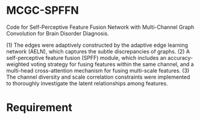 # MCGC-SPFFN
Code for Self-Perceptive Feature Fusion Network with Multi-Channel Graph Convolution for Brain Disorder Diagnosis.

(1) The edges were adaptively constructed by the adaptive edge learning network (AELN), which captures the subtle discrepancies of graphs.
(2) A self-perceptive feature fusion (SPFF) module, which includes an accuracy-weighted voting strategy for fusing features within the same channel, and a multi-head cross-attention mechanism for fusing multi-scale features. 
(3) The channel diversity and scale correlation constraints were implemented to thoroughly investigate the latent relationships among features.
# Requirement
